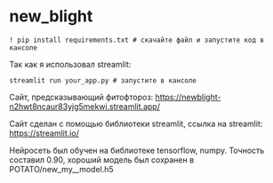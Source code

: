 # new_blight

    ! pip install requirements.txt # скачайте файл и запустите код в кансоле

Так как я использовал streamlit:

    streamlit run your_app.py # запустите в кансоле

Сайт, предсказывающий фитофтороз: https://newblight-n2hwt8ncaur83yjg5mekwi.streamlit.app/

Сайт сделан с помощью библиотеки streamlit, ссылка на streamlit: https://streamlit.io/

Нейросеть был обучен на библиотеке tensorflow, numpy. Точность составил 0.90, хороший модель был сохранен в POTATO/new_my__model.h5
